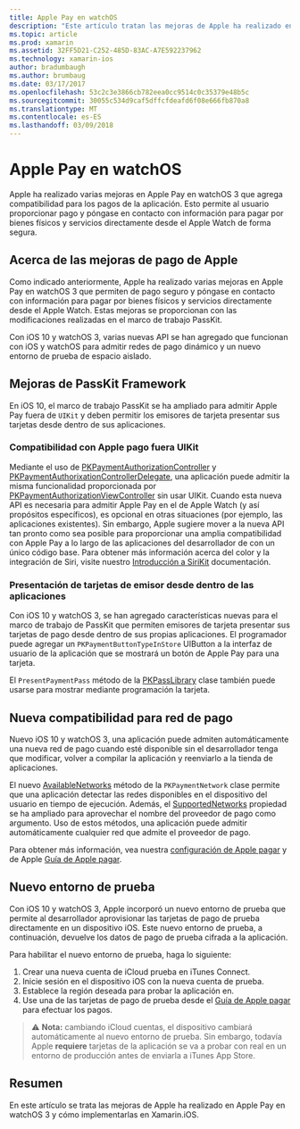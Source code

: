 ```yaml
---
title: Apple Pay en watchOS
description: "Este artículo tratan las mejoras de Apple ha realizado en Apple Pay en watchOS 3 y cómo implementarlas en Xamarin.iOS para Apple Watch."
ms.topic: article
ms.prod: xamarin
ms.assetid: 32FF5D21-C252-485D-83AC-A7E592237962
ms.technology: xamarin-ios
author: bradumbaugh
ms.author: brumbaug
ms.date: 03/17/2017
ms.openlocfilehash: 53c2c3e3866cb782eea0cc9514c0c35379e48b5c
ms.sourcegitcommit: 30055c534d9caf5dffcfdeafd6f08e666fb870a8
ms.translationtype: MT
ms.contentlocale: es-ES
ms.lasthandoff: 03/09/2018
---
```

# <a name="apple-pay-on-watchos"></a>Apple Pay en watchOS

Apple ha realizado varias mejoras en Apple Pay en watchOS 3 que agrega compatibilidad para los pagos de la aplicación. Esto permite al usuario proporcionar pago y póngase en contacto con información para pagar por bienes físicos y servicios directamente desde el Apple Watch de forma segura.


## <a name="about-apple-pay-enhancements"></a>Acerca de las mejoras de pago de Apple

Como indicado anteriormente, Apple ha realizado varias mejoras en Apple Pay en watchOS 3 que permiten de pago seguro y póngase en contacto con información para pagar por bienes físicos y servicios directamente desde el Apple Watch. Estas mejoras se proporcionan con las modificaciones realizadas en el marco de trabajo PassKit.

Con iOS 10 y watchOS 3, varias nuevas API se han agregado que funcionan con iOS y watchOS para admitir redes de pago dinámico y un nuevo entorno de prueba de espacio aislado.

## <a name="passkit-framework-enhancements"></a>Mejoras de PassKit Framework

En iOS 10, el marco de trabajo PassKit se ha ampliado para admitir Apple Pay fuera de `UIKit` y deben permitir los emisores de tarjeta presentar sus tarjetas desde dentro de sus aplicaciones. 

### <a name="supporting-apple-pay-outside-of-uikit"></a>Compatibilidad con Apple pago fuera UIKit

Mediante el uso de [PKPaymentAuthorizationController](https://developer.apple.com/reference/passkit/pkpaymentauthorizationcontroller) y [PKPaymentAuthorixationControllerDelegate](https://developer.apple.com/reference/passkit/pkpaymentauthorizationcontrollerdelegate), una aplicación puede admitir la misma funcionalidad proporcionada por [ PKPaymentAuthorizationViewController](https://developer.apple.com/reference/passkit/pkpaymentauthorizationviewcontroller) sin usar UIKit. Cuando esta nueva API es necesaria para admitir Apple Pay en el de Apple Watch (y así propósitos específicos), es opcional en otras situaciones (por ejemplo, las aplicaciones existentes). Sin embargo, Apple sugiere mover a la nueva API tan pronto como sea posible para proporcionar una amplia compatibilidad con Apple Pay a lo largo de las aplicaciones del desarrollador de con un único código base. Para obtener más información acerca del color y la integración de Siri, visite nuestro [Introducción a SiriKit](~/ios/platform/sirikit/index.md) documentación.

### <a name="presenting-issuer-cards-from-within-apps"></a>Presentación de tarjetas de emisor desde dentro de las aplicaciones

Con iOS 10 y watchOS 3, se han agregado características nuevas para el marco de trabajo de PassKit que permiten emisores de tarjeta presentar sus tarjetas de pago desde dentro de sus propias aplicaciones. El programador puede agregar un `PKPaymentButtonTypeInStore` UIButton a la interfaz de usuario de la aplicación que se mostrará un botón de Apple Pay para una tarjeta.

El `PresentPaymentPass` método de la [PKPassLibrary](https://developer.apple.com/reference/passkit/pkpasslibrary) clase también puede usarse para mostrar mediante programación la tarjeta.

## <a name="new-payment-network-support"></a>Nueva compatibilidad para red de pago

Nuevo iOS 10 y watchOS 3, una aplicación puede admiten automáticamente una nueva red de pago cuando esté disponible sin el desarrollador tenga que modificar, volver a compilar la aplicación y reenviarlo a la tienda de aplicaciones.

El nuevo [AvailableNetworks](https://developer.apple.com/reference/passkit/pkpaymentrequest/1833288-availablenetworks) método de la `PKPaymentNetwork` clase permite que una aplicación detectar las redes disponibles en el dispositivo del usuario en tiempo de ejecución. Además, el [SupportedNetworks](https://developer.apple.com/reference/passkit/pkpaymentrequest/1619329-supportednetworks) propiedad se ha ampliado para aprovechar el nombre del proveedor de pago como argumento. Uso de estos métodos, una aplicación puede admitir automáticamente cualquier red que admite el proveedor de pago.

Para obtener más información, vea nuestra [configuración de Apple pagar](~/ios/platform/apple-pay.md) y de Apple [Guía de Apple pagar](https://developer.apple.com/apple-pay/).

## <a name="new-testing-environment"></a>Nuevo entorno de prueba

Con iOS 10 y watchOS 3, Apple incorporó un nuevo entorno de prueba que permite al desarrollador aprovisionar las tarjetas de pago de prueba directamente en un dispositivo iOS. Este nuevo entorno de prueba, a continuación, devuelve los datos de pago de prueba cifrada a la aplicación.

Para habilitar el nuevo entorno de prueba, haga lo siguiente:

1. Crear una nueva cuenta de iCloud prueba en iTunes Connect.
2. Inicie sesión en el dispositivo iOS con la nueva cuenta de prueba.
3. Establece la región deseada para probar la aplicación en.
4. Use una de las tarjetas de pago de prueba desde el [Guía de Apple pagar](https://developer.apple.com/apple-pay/) para efectuar los pagos.

> ⚠️ **Nota:** cambiando iCloud cuentas, el dispositivo cambiará automáticamente al nuevo entorno de prueba. Sin embargo, todavía Apple **requiere** tarjetas de la aplicación se va a probar con real en un entorno de producción antes de enviarla a iTunes App Store.

## <a name="summary"></a>Resumen

En este artículo se trata las mejoras de Apple ha realizado en Apple Pay en watchOS 3 y cómo implementarlas en Xamarin.iOS.
